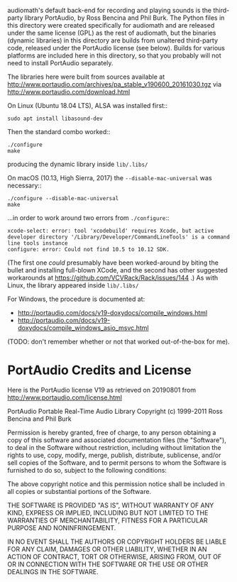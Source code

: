 audiomath's default back-end for recording and playing sounds is the third-party
library PortAudio, by Ross Bencina and Phil Burk. The Python files in this directory
were created specifically for audiomath and are released under the same license
(GPL) as the rest of audiomath, but the binaries (dynamic libraries) in this
directory are builds from unaltered third-party code, released under the PortAudio
license (see below). Builds for various platforms are included here in this directory,
so that you probably will not need to install PortAudio separately.

The libraries here were built from sources available at
http://www.portaudio.com/archives/pa_stable_v190600_20161030.tgz
via http://www.portaudio.com/download.html

On Linux (Ubuntu 18.04 LTS), ALSA was installed first::
	
	sudo apt install libasound-dev

Then the standard combo worked::
	
	./configure
	make

producing the dynamic library inside `lib/.libs/`

On macOS (10.13, High Sierra, 2017) the `--disable-mac-universal` was necessary::

	./configure --disable-mac-universal
	make

...in order to work around two errors from `./configure`::

	xcode-select: error: tool 'xcodebuild' requires Xcode, but active developer directory '/Library/Developer/CommandLineTools' is a command line tools instance
	configure: error: Could not find 10.5 to 10.12 SDK.

(The first one *could* presumably have been worked-around by biting the bullet and
installing full-blown XCode, and the second has other suggested workarounds at
https://github.com/VCVRack/Rack/issues/144 .)  As with Linux, the library appeared
inside `lib/.libs/`

For Windows, the procedure is documented at:

- http://portaudio.com/docs/v19-doxydocs/compile_windows.html
- http://portaudio.com/docs/v19-doxydocs/compile_windows_asio_msvc.html

(TODO: don't remember whether or not that worked out-of-the-box for me).


PortAudio Credits and License
=============================

Here is the PortAudio license V19 as retrieved on 20190801 from 
http://www.portaudio.com/license.html

PortAudio Portable Real-Time Audio Library
Copyright (c) 1999-2011 Ross Bencina and Phil Burk

Permission is hereby granted, free of charge, to any person obtaining a copy of this 
software and associated documentation files (the "Software"), to deal in the 
Software without restriction, including without limitation the rights to use, copy, 
modify, merge, publish, distribute, sublicense, and/or sell copies of the Software, 
and to permit persons to whom the Software is furnished to do so, subject to the 
following conditions:

The above copyright notice and this permission notice shall be included in all 
copies or substantial portions of the Software.

THE SOFTWARE IS PROVIDED "AS IS", WITHOUT WARRANTY OF ANY KIND, EXPRESS OR IMPLIED, 
INCLUDING BUT NOT LIMITED TO THE WARRANTIES OF MERCHANTABILITY, FITNESS FOR A 
PARTICULAR PURPOSE AND NONINFRINGEMENT.

IN NO EVENT SHALL THE AUTHORS OR COPYRIGHT HOLDERS BE LIABLE FOR ANY CLAIM, DAMAGES 
OR OTHER LIABILITY, WHETHER IN AN ACTION OF CONTRACT, TORT OR OTHERWISE, ARISING 
FROM, OUT OF OR IN CONNECTION WITH THE SOFTWARE OR THE USE OR OTHER DEALINGS IN THE 
SOFTWARE.
